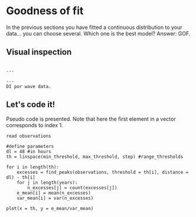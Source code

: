 
# Goodness of fit

In the previous sections you have fitted a continuous distribution to your data... you can choose several. Which one is the best model? Answer: GOF.

## Visual inspection



```{figure} ../figures/EVA/Threshold_DI.png

---

---
DI por wave data.
```



## Let's code it!

Pseudo code is presented. Note that here the first element in a vector corresponds to index 1.

    read observations

    #define parameters
    dl = 48 #in hours
    th = linspace(min_threshold, max_threshold, step) #range_thresholds

    for i in length(th):
        excesses = find_peaks(observations, threshold = th[i], distance = dl) - th[i]
        for j in length(years):
            n_excesses[j] = count(excesses[j])
        e_mean[i] = mean(n_excesses)
        var_mean[i] = var(n_excesses)
    
    plot(x = th, y = e_mean/var_mean)


[^cunnane]: Cunnane (1979). A note on the Poisson assumption in partial duration series models. *Water Resources Research*, 15 (2), 489-494.

[^poisson]: Don't you remember it? Go back to our section in Poisson processes!